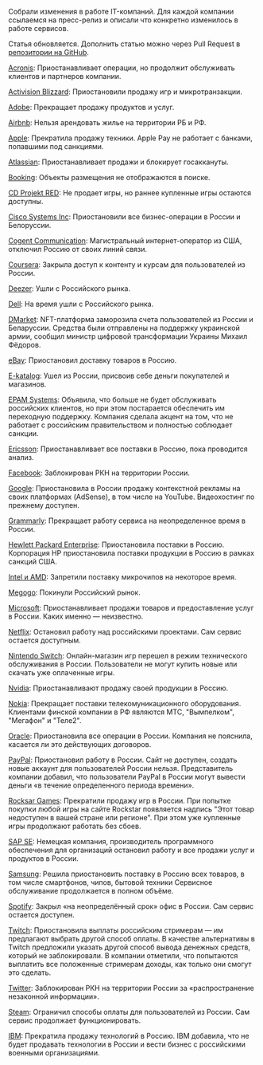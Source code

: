 Собрали изменения в работе IT-компаний. Для каждой компании ссылаемся на пресс-релиз и описали что конкретно изменилось в работе сервисов. 

Статья обновляется. Дополнить статью можно через Pull Request в [репозитории на GitHub](https://github.com/sparrowcode/Tutorials/ru/tutorials/sanctions-it-companies).

[Acronis](https://www.acronis.com/en-us/blog/posts/acronis-suspends-all-operations-in-russia/): Приостанавливает операции, но продолжит обслуживать клиентов и партнеров компании.

[Activision Blizzard](https://www.activisionblizzard.com/newsroom/2022/03/supporting-the-ukrainian-people): Приостановили продажу игр и микротранзакции. 

[Adobe](https://blog.adobe.com/en/publish/2022/03/04/adobe-stops-all-new-sales-in-russia): Прекращает продажу продуктов и услуг. 

[Airbnb](https://news.airbnb.com/airbnbs-actions-in-response-to-the-ukraine-crisis/): Нельзя арендовать жилье на территории РБ и РФ.

[Apple](https://www.buzzfeednews.com/article/sarahemerson/apple-responds-ukraine-russia-rt-sputnik-maps/): Прекратила продажу техники. Apple Pay не работает с банками, попавшими под санкциями. 

[Atlassian](https://www.atlassian.com/blog/announcements/atlassian-stands-with-ukraine): Приостанавливает продажи и блокирует госаккануты. 

[Booking](https://www.linkedin.com/posts/glennfogel_update-march-4-with-each-passing-day-as-activity-6904768188073275392-st4W/): Объекты размещения не отображаются в поиске. 

[CD Projekt RED](https://en.cdprojektred.com/news/important-update-2/): Не продает игры, но раннее купленные игры остаются доступны.

[Cisco Systems Inc](https://www.marketwatch.com/story/cisco-systems-is-latest-american-company-to-stop-business-operations-in-russia-2022-03-03?mod=search_headline): Приостановили все бизнес-операции в России и Белоруссии.

[Cogent Communication](https://www.washingtonpost.com/technology/2022/03/04/russia-ukraine-internet-cogent-cutoff/): Магистральный интернет-оператор из США, отключил Россию от своих линий связи. 

[Coursera](https://blog.coursera.org/coursera-response-to-the-humanitarian-crisis-in-ukraine?utm_source=tw&utm_medium=social&utm_campaign=blog_courseraresponsetothehumanitariancrisisinukraine_03042022): Закрыла доступ к контенту и курсам для пользователей из России. 

[Deezer](https://www.newsler.ru/society/2022/03/05/deezer-uhodit-iz-rossii): Ушли с Российского рынка. 

[Dell](https://www.reuters.com/markets/europe/western-businesses-cut-some-russia-ties-over-ukraine-invasion-2022-02-25/): На время ушли с Российского рынка. 

[DMarket](https://devby.io/news/dmarket-zamorozil-scheta-polzovatelei-iz-rossii-i-belarusi-45-mln-perevedeny-vsu): NFT-платформа заморозила счета пользователей из России и Беларуссии. Средства были отправлены на поддержку украинской армии, сообщил министр цифровой трансформации Украины Михаил Фёдоров. 

[eBay](https://lenta.ru/news/2022/03/05/ebayy/): Приостановил доставку товаров в Россию. 

[E-katalog](https://vc.ru/u/1011282-nikita/375139-ne-zhdite-vyplat-ot-e-katalog): Ушел из России, присвоив себе деньги покупателей и магазинов. 

[EPAM Systems](https://www.epam.com/about/newsroom/press-releases/2022/epam-provides-update-on-ukraine): Объявила, что больше не будет обслуживать российских клиентов, но при этом постарается обеспечить им переходную поддержку. Компания сделала акцент на том, что не работает с российским правительством и полностью соблюдает санкции. 

[Ericsson](https://www.marketwatch.com/story/ericsson-suspends-all-deliveries-to-russia-271646145042): Приостанавливает все поставки в Россию, пока проводится анализ. 

[Facebook](https://rkn.gov.ru/news/rsoc/news74156.htm): Заблокирован РКН на территории России. 

[Google](https://www.nytimes.com/2022/03/03/technology/google-ads-russia.html): Приостановила в России продажу контекстной рекламы на своих платформах (AdSense), в том числе на YouTube. Видеохостинг по прежнему доступен. 

[Grammarly](https://www.grammarly.com/stand-with-ukraine/): Прекращает работу сервиса на неопределенное время в России. 

[Hewlett Packard Enterprise](https://www.vedomosti.ru/technology/articles/2022/03/02/911708-hp-priostanovila-postavki): Приостановила поставки в Россию. Корпорация HP приостановила поставки продукции в Россию в рамках санкций США. 

[Intel и AMD](https://videocardz.com/newz/intel-and-amd-officially-confirm-all-shipments-to-russia-and-belarus-have-been-suspended/): Запретили поставку микрочипов на некоторое время. 

[Megogo](https://www.vedomosti.ru/media/articles/2022/03/02/911742-megogo-prekraschaet-deyatelnost): Покинули Российский рынок. 

[Microsoft](ttps://blogs.microsoft.com/on-the-issues/2022/03/04/microsoft-suspends-russia-sales-ukraine-conflict/): Приостанавливает продажи товаров и предоставление услуг в России. Каких именно — неизвестно. 

[Netflix](https://meduza.io/news/2022/03/01/netflix-ostanovil-rabotu-nad-rossiyskimi-proektami-serialami-s-aleksandrom-petrovym-yuroy-borisovym-i-svetlanoy-hodchenkovoy): Остановил работу над российскими проектами. Сам сервис остается доступным. 

[Nintendo Switch](https://www.forbes.ru/forbeslife/458059-onlajn-magazin-igr-nintendo-switch-peresel-v-rezim-tehniceskogo-obsluzivania/): Онлайн-магазин игр перешел в режим технического обслуживания в России. Пользователи не могут купить новые или скачать уже оплаченные игры. 

[Nvidia](https://in.pcmag.com/graphics-cards/148243/nvidia-to-stop-all-product-sales-to-russia): Приостанавливают продажу своей продукции в Россию. 

[Nokia](https://tass.ru/ekonomika/13933855): Прекращает поставки телекомуникационного оборудования. Клиентами финской компании в РФ являются МТС, "Вымпелком", "Мегафон" и "Теле2".

[Oracle](https://vc.ru/services/373790-oracle-obyavila-o-priostanovke-vseh-operaciy-v-rossii): Приостановила все операции в России. Компания не пояснила, касается ли это действующих договоров.

[PayPal](https://www.reuters.com/business/paypal-shuts-down-its-services-russia-citing-ukraine-aggression-2022-03-05/): Приостановил работу в России. Сайт не доступен, создать новые аккаунт для пользователей России нельзя. Представитель компании добавил, что пользователи PayPal в России могут вывести деньги «в течение определенного периода времени». 

[Rocksar Games](https://tass.ru/ekonomika/13976059): Прекратили продажу игр в России. При попытке покупки любой игры на сайте Rockstar появляется надпись "Этот товар недоступен в вашей стране или регионе". При этом уже купленные игры продолжают работать без сбоев. 

[SAP SE](https://ria.ru/20220303/sap-1776200184.html): Немецкая компания, производитель программного обеспечения для организаций остановил работу и все продажи услуг и продуктов в России.

[Samsung](https://www.fontanka.ru/2022/03/05/70488875/): Решила приостановить поставку в Россию всех товаров, в том числе смартфонов, чипов, бытовой техники Сервисное обслуживание продолжается в полном объёме. 

[Spotify](https://vc.ru/media/373892-spotify-zakryl-na-neopredelennyy-srok-ofis-v-rossii-na-fone-boev-v-ukraine): Закрыл «на неопределённый срок» офис в России. Сам сервис остается доступен. 

[Twitch](https://dtf.ru/gameindustry/1107855-twitch-priostanovila-vyplaty-rossiyskim-strimeram-im-predlagayut-vybrat-drugoy-sposob-oplaty): Приостановила выплаты российским стримерам — им предлагают выбрать другой способ оплаты. В качестве альтернативы в Twitch предложили указать другой способ вывода денежных средств, который не заблокировали. В компании отметили, что попытаются выплатить все положенные стримерам доходы, как только они смогут это сделать. 

[Twitter](https://vc.ru/social/375177-roskomnadzor-zablokiroval-twitter-v-rossii): Заблокирован РКН на территории России за «распространение незаконной информации». 

[Steam](https://dtf.ru/gameindustry/1104642-steam-ogranichil-sposoby-oplaty-dlya-polzovateley-iz-rossii-dostupny-tolko-paypal-i-koshelek-magazina): Ограничил способы оплаты для пользователей из России. Сам сервис продолжает функционировать. 

[IBM](https://newsroom.ibm.com/War-in-Ukraine-Supporting-IBMers/): Прекратила продажу технологий в Россию. IBM добавила, что не будет продавать технологии в России и вести бизнес с российскими военными организациями. 